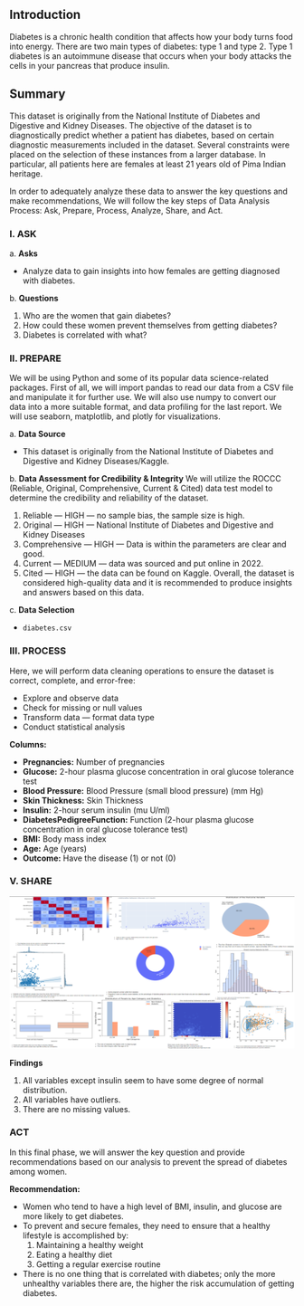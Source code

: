 ## Introduction
Diabetes is a chronic health condition that affects how your body turns food into energy. There are two main types of diabetes: type 1 and type 2. Type 1 diabetes is an autoimmune disease that occurs when your body attacks the cells in your pancreas that produce insulin.

## Summary
This dataset is originally from the National Institute of Diabetes and Digestive and Kidney Diseases. The objective of the dataset is to diagnostically predict whether a patient has diabetes, based on certain diagnostic measurements included in the dataset. Several constraints were placed on the selection of these instances from a larger database. In particular, all patients here are females at least 21 years old of Pima Indian heritage.

In order to adequately analyze these data to answer the key questions and make recommendations, We will follow the key steps of Data Analysis Process: Ask, Prepare, Process, Analyze, Share, and Act.

### I. ASK
a. **Asks**
- Analyze data to gain insights into how females are getting diagnosed with diabetes.

b. **Questions**
1. Who are the women that gain diabetes?
2. How could these women prevent themselves from getting diabetes?
3. Diabetes is correlated with what?

### II. PREPARE
We will be using Python and some of its popular data science-related packages. First of all, we will import pandas to read our data from a CSV file and manipulate it for further use. We will also use numpy to convert our data into a more suitable format, and data profiling for the last report. We will use seaborn, matplotlib, and plotly for visualizations.

a. **Data Source**
- This dataset is originally from the National Institute of Diabetes and Digestive and Kidney Diseases/Kaggle.

b. **Data Assessment for Credibility & Integrity**
We will utilize the ROCCC (Reliable, Original, Comprehensive, Current & Cited) data test model to determine the credibility and reliability of the dataset.
1. Reliable — HIGH — no sample bias, the sample size is high.
2. Original — HIGH — National Institute of Diabetes and Digestive and Kidney Diseases
3. Comprehensive — HIGH — Data is within the parameters are clear and good.
4. Current — MEDIUM — data was sourced and put online in 2022.
5. Cited — HIGH — the data can be found on Kaggle.
Overall, the dataset is considered high-quality data and it is recommended to produce insights and answers based on this data.

c. **Data Selection**
- `diabetes.csv`

### III. PROCESS
Here, we will perform data cleaning operations to ensure the dataset is correct, complete, and error-free:
- Explore and observe data
- Check for missing or null values
- Transform data — format data type
- Conduct statistical analysis

**Columns:**
- **Pregnancies:** Number of pregnancies
- **Glucose:** 2-hour plasma glucose concentration in oral glucose tolerance test
- **Blood Pressure:** Blood Pressure (small blood pressure) (mm Hg)
- **Skin Thickness:** Skin Thickness
- **Insulin:** 2-hour serum insulin (mu U/ml)
- **DiabetesPedigreeFunction:** Function (2-hour plasma glucose concentration in oral glucose tolerance test)
- **BMI:** Body mass index
- **Age:** Age (years)
- **Outcome:** Have the disease (1) or not (0)

### V. SHARE
<img src= "image.png"/>

**Findings**
1. All variables except insulin seem to have some degree of normal distribution.
2. All variables have outliers.
3. There are no missing values.

### ACT
In this final phase, we will answer the key question and provide recommendations based on our analysis to prevent the spread of diabetes among women.

**Recommendation:**
- Women who tend to have a high level of BMI, insulin, and glucose are more likely to get diabetes.
- To prevent and secure females, they need to ensure that a healthy lifestyle is accomplished by:
  1. Maintaining a healthy weight
  2. Eating a healthy diet
  3. Getting a regular exercise routine
- There is no one thing that is correlated with diabetes; only the more unhealthy variables there are, the higher the risk accumulation of getting diabetes.
